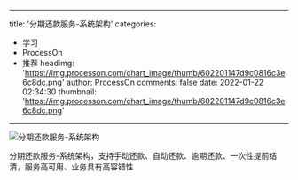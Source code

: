 
---
title: '分期还款服务-系统架构'
categories: 
 - 学习
 - ProcessOn
 - 推荐
headimg: 'https://img.processon.com/chart_image/thumb/602201147d9c0816c3e6c8dc.png'
author: ProcessOn
comments: false
date: 2022-01-22 02:34:30
thumbnail: 'https://img.processon.com/chart_image/thumb/602201147d9c0816c3e6c8dc.png'
---

<div>   
<img class="thumb" alt="分期还款服务-系统架构" src="https://img.processon.com/chart_image/thumb/602201147d9c0816c3e6c8dc.png" referrerpolicy="no-referrer">
<p>分期还款服务-系统架构，支持手动还款、自动还款、逾期还款、一次性提前结清，服务高可用、业务具有高容错性</p>  
</div>
            